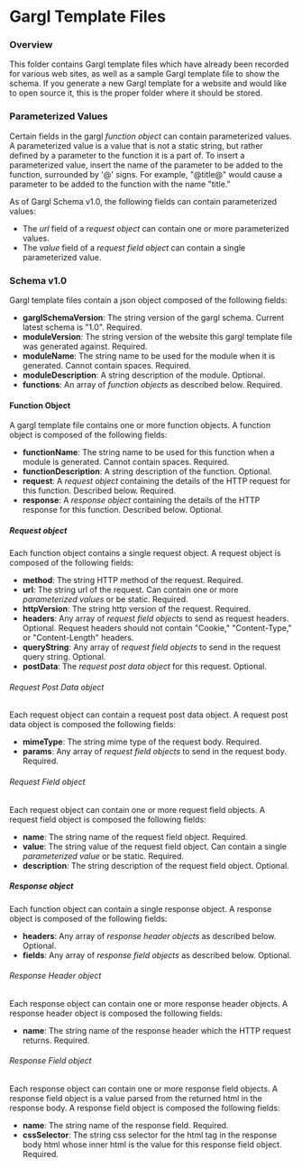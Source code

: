 # Gargl Template Files

### Overview

This folder contains Gargl template files which have already been recorded for various web sites, as well as a sample Gargl template file to show the schema. If you generate a new Gargl template for a website and would like to open source it, this is the proper folder where it should be stored.

### Parameterized Values

Certain fields in the gargl *function object* can contain parameterized values. A parameterized value is a value that is not a static string, but rather defined by a parameter to the function it is a part of. To insert a parameterized value, insert the name of the parameter to be added to the function, surrounded by '@' signs. For example, "@title@" would cause a parameter to be added to the function with the name "title."

As of Gargl Schema v1.0, the following fields can contain parameterized values:
- The *url* field of a *request object* can contain one or more parameterized values.
- The *value* field of a *request field object* can contain a single parameterized value.

### Schema v1.0

Gargl template files contain a json object composed of the following fields:

- **garglSchemaVersion**: The string version of the gargl schema. Current latest schema is "1.0". Required.
- **moduleVersion**: The string version of the website this gargl template file was generated against. Required.
- **moduleName**: The string name to be used for the module when it is generated. Cannot contain spaces. Required.
- **moduleDescription**: A string description of the module. Optional.
- **functions**: An array of *function objects* as described below. Required.

#### Function Object

A gargl template file contains one or more function objects. A function object is composed of the following fields:

- **functionName**: The string name to be used for this function when a module is generated. Cannot contain spaces. Required.
- **functionDescription**: A string description of the function. Optional.
- **request**: A *request object* containing the details of the HTTP request for this function. Described below. Required.
- **response**: A *response object* containing the details of the HTTP response for this function. Described below. Optional.

##### Request object

Each function object contains a single request object. A request object is composed of the following fields:

- **method**: The string HTTP method of the request. Required.
- **url**: The string url of the request. Can contain one or more *parameterized values* or be static. Required.
- **httpVersion**: The string http version of the request. Required.
- **headers**: Any array of *request field objects* to send as request headers. Optional. Request headers should not contain "Cookie," "Content-Type," or "Content-Length" headers. 
- **queryString**: Any array of *request field objects* to send in the request query string. Optional.
- **postData**: The *request post data object* for this request. Optional.

###### Request Post Data object

Each request object can contain a request post data object. A request post data object is composed the following fields:

- **mimeType**: The string mime type of the request body. Required.
- **params**: Any array of *request field objects* to send in the request body. Required.

###### Request Field object

Each request object can contain one or more request field objects. A request field object is composed the following fields:

- **name**: The string name of the request field object. Required.
- **value**: The string value of the request field object. Can contain a single *parameterized value* or be static. Required.
- **description**: The string description of the request field object. Optional.

##### Response object

Each function object can contain a single response object. A response object is composed of the following fields:

- **headers**: Any array of *response header objects* as described below. Optional.
- **fields**: Any array of *response field objects* as described below. Optional.

###### Response Header object

Each response object can contain one or more response header objects. A response header object is composed the following fields:

- **name**: The string name of the response header which the HTTP request returns. Required.

###### Response Field object

Each response object can contain one or more response field objects. A response field object is a value parsed from the returned html in the response body. A response field object is composed the following fields:

- **name**: The string name of the response field. Required.
- **cssSelector**: The string css selector for the html tag in the response body html whose inner html is the value for this response field object. Required.


